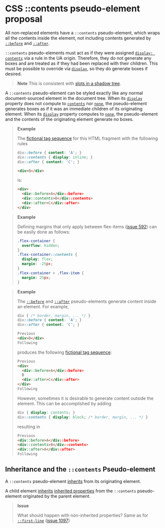 # CSS ::contents pseudo-element proposal

All non-replaced elements have a `::contents` pseudo-element, which wraps all the contents inside the element, not including contents generated by [`::before`](https://www.w3.org/TR/css-pseudo-4/#selectordef-before) and [`::after`](https://www.w3.org/TR/css-pseudo-4/#selectordef-after).

`::contents` pseudo-elements must act as if they were assigned [`display: contents`](https://www.w3.org/TR/css-display-3/#valdef-display-contents) via a rule in the UA origin. Therefore, they do not generate any boxes and are treated as if they had been replaced with their children. This must be possible to override via [`display`](https://www.w3.org/TR/css-display-3/#the-display-properties), so they do generate boxes if desired.

> **Note**
> This is consistent with [slots in a shadow tree](https://drafts.csswg.org/css-scoping/#slots-in-shadow-tree).

A `::contents` pseudo-element can be styled exactly like any normal document-sourced element in the document tree.
When its [`display`](https://www.w3.org/TR/css-display-3/#the-display-properties) property does not compute to [`contents`](https://www.w3.org/TR/css-display-3/#valdef-display-contents) nor [`none`](https://www.w3.org/TR/css-display-3/#valdef-display-none), the pseudo-element generates boxes as if it was an immediate children of its originating element. When its [`display`](https://www.w3.org/TR/css-display-3/#the-display-properties) property computes to [`none`](https://www.w3.org/TR/css-display-3/#valdef-display-none), the pseudo-element and the contents of the originating element generate no boxes.

> **Example**
> 
> The [fictional tag sequence](https://www.w3.org/TR/css-pseudo-4/#fictional-tag-sequence) for this HTML fragment with the following rules
> 
> ```css
> div::before { content: 'A'; }
> div::contents { display: inline; }
> div::after { content: 'C'; }
> ```
> ```html
> <div>B</div>
> ```
> 
> is:
> 
> ```html
> <div>
>   <div::before>A</div::before>
>   <div::contents>B</div::contents>
>   <div::after>C</div::after>
> </div>
> ```

> **Example**
> 
> Defining margins that only apply between flex-items ([issue 592](https://github.com/w3c/csswg-drafts/issues/592)) can be easily done as follows:
> 
> ```css
> .flex-container {
>   overflow: hidden;
> }
> .flex-container::contents {
>   display: flex;
>   margin: -25px;
> }
> .flex-container > .flex-item {
>   margin: 25px;
> }
> ```

> **Example**
> 
> The [`::before`](https://www.w3.org/TR/css-pseudo-4/#selectordef-before) and [`::after`](https://www.w3.org/TR/css-pseudo-4/#selectordef-after) pseudo-elements generate content inside an element. For example,
> 
> ```css
> div { /* border, margin, ... */ }
> div::before { content: 'A'; }
> div::after { content: 'C'; }
> ```
> ```html
> Previous
> <div>B</div>
> Following
> ```
>
> produces the following [fictional tag sequence](https://www.w3.org/TR/css-pseudo-4/#fictional-tag-sequence):
> 
> ```html
> Previous
> <div>
>   <div::before>A</div::before>
>   B
>   <div::after>C</div::after>
> </div>
> Following
> ```
> 
> However, sometimes it is desirable to generate content outside the element. This can be accomplished by adding
> 
> ```css
> div { display: contents; }
> div::contents { display: block; /* border, margin, ... */ }
> ```
>
> resulting in
>
> ```html
> Previous
> <div::before>A</div::before>
> <div::contents>B</div::contents>
> <div::after>A</div::after>
> Following
> ```

## Inheritance and the `::contents` Pseudo-element

A `::contents` pseudo-element [inherits](https://www.w3.org/TR/css-cascade-4/#inheriting) from its originating element.

A child element [inherits](https://www.w3.org/TR/css-cascade-4/#inheriting) [inherited properties](https://www.w3.org/TR/css-cascade-4/#inherited-property) from the `::contents` pseudo-element originated by the parent element.

> **Issue**
> 
> What should happen with non-inherited properties? Same as for [`::first-line`](https://www.w3.org/TR/css-pseudo-4/#first-line-pseudo) ([issue 1097](https://github.com/w3c/csswg-drafts/issues/1097))
